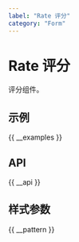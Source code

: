 ```yaml
---
label: "Rate 评分"
category: "Form"
---
```


# Rate 评分

评分组件。

## 示例

{{ __examples }}

## API

{{ __api }}

## 样式参数

{{ __pattern }}
